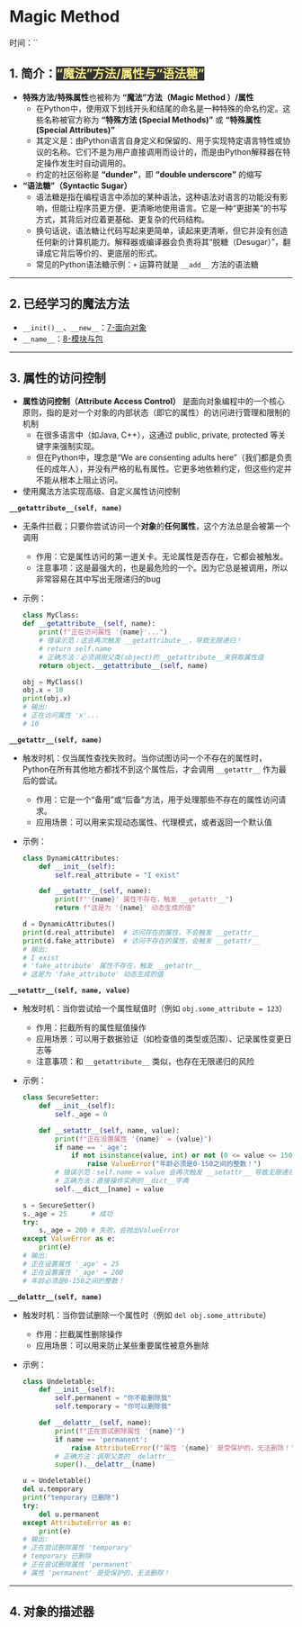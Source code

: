 # Magic Method

时间：``

## 1. 简介：<mark style="background-color: #333; color: #fef08a;">“魔法”方法/属性与“语法糖”</mark>

- **特殊方法/特殊属性**也被称为 **“魔法”方法（Magic Method
）/属性**
  - 在Python中，使用双下划线开头和结尾的命名是一种特殊的命名约定。这些名称被官方称为 **“特殊方法 (Special Methods)”** 或 **“特殊属性 (Special Attributes)”**
  - 其定义是：由Python语言自身定义和保留的、用于实现特定语言特性或协议的名称。它们不是为用户直接调用而设计的，而是由Python解释器在特定操作发生时自动调用的。
  - 约定的社区俗称是 **“dunder”**，即 **“double underscore”** 的缩写
- **“语法糖”（Syntactic Sugar）**
  - 语法糖是指在编程语言中添加的某种语法，这种语法对语言的功能没有影响，但能让程序员更方便、更清晰地使用语言。它是一种“更甜美”的书写方式，其背后对应着更基础、更复杂的代码结构。
  - 换句话说，语法糖让代码写起来更简单，读起来更清晰，但它并没有创造任何新的计算机能力。解释器或编译器会负责将其“脱糖（Desugar）”，翻译成它背后等价的、更底层的形式。
  - 常见的Python语法糖示例：`+` 运算符就是 `__add__` 方法的语法糖

---

## 2. 已经学习的魔法方法

- `__init()__`、`__new__`：[7-面向对象](./7-面向对象.md#5-初始化函数与析构函数)
- `__name__`：[8-模块与包](./8-模块与包.md#name-属性)

---

## 3. 属性的访问控制

- **属性访问控制（Attribute Access Control）** 是面向对象编程中的一个核心原则，指的是对一个对象的内部状态（即它的属性）的访问进行管理和限制的机制
  - 在很多语言中（如Java, C++），这通过 public, private, protected 等关键字来强制实现。
  - 但在Python中，理念是“We are consenting adults here”（我们都是负责任的成年人），并没有严格的私有属性。它更多地依赖约定，但这些约定并不能从根本上阻止访问。
- 使用魔法方法实现高级、自定义属性访问控制

**`__getattribute__(self, name)`**

- 无条件拦截；只要你尝试访问一个**对象**的**任何属性**，这个方法总是会被第一个调用
  - 作用：它是属性访问的第一道关卡。无论属性是否存在，它都会被触发。
  - 注意事项：这是最强大的，也是最危险的一个。因为它总是被调用，所以非常容易在其中写出无限递归的bug
- 示例：

  ```python
  class MyClass:
  def __getattribute__(self, name):
      print(f"正在访问属性 '{name}'...")
      # 错误示范：这会再次触发 __getattribute__，导致无限递归！
      # return self.name 
      # 正确方法：必须调用父类(object)的__getattribute__来获取属性值
      return object.__getattribute__(self, name)

  obj = MyClass()
  obj.x = 10
  print(obj.x)
  # 输出:
  # 正在访问属性 'x'...
  # 10
  ```

**`__getattr__(self, name)`**

- 触发时机：仅当属性查找失败时。当你试图访问一个不存在的属性时，Python在所有其他地方都找不到这个属性后，才会调用 `__getattr__` 作为最后的尝试。
  - 作用：它是一个“备用”或“后备”方法，用于处理那些不存在的属性访问请求。
  - 应用场景：可以用来实现动态属性、代理模式，或者返回一个默认值
- 示例：

  ```python
  class DynamicAttributes:
      def __init__(self):
          self.real_attribute = "I exist"

      def __getattr__(self, name):
          print(f"'{name}' 属性不存在，触发 __getattr__")
          return f"这是为 '{name}' 动态生成的值"

  d = DynamicAttributes()
  print(d.real_attribute)  # 访问存在的属性，不会触发 __getattr__
  print(d.fake_attribute)  # 访问不存在的属性，会触发 __getattr__
  # 输出:
  # I exist
  # 'fake_attribute' 属性不存在，触发 __getattr__
  # 这是为 'fake_attribute' 动态生成的值
  ```

**`__setattr__(self, name, value)`**

- 触发时机：当你尝试给一个属性赋值时（例如 `obj.some_attribute = 123`）
  - 作用：拦截所有的属性赋值操作
  - 应用场景：可以用于数据验证（如检查值的类型或范围）、记录属性变更日志等
  - 注意事项：和 `__getattribute__` 类似，也存在无限递归的风险
- 示例：

  ```python
  class SecureSetter:
      def __init__(self):
          self._age = 0

      def __setattr__(self, name, value):
          print(f"正在设置属性 '{name}' = {value}")
          if name == '_age':
              if not isinstance(value, int) or not (0 <= value <= 150):
                  raise ValueError("年龄必须是0-150之间的整数！")
          # 错误示范：self.name = value 会再次触发 __setattr__ 导致无限递归
          # 正确方法：直接操作实例的__dict__字典
          self.__dict__[name] = value

  s = SecureSetter()
  s._age = 25      # 成功
  try:
      s._age = 200 # 失败，会抛出ValueError
  except ValueError as e:
      print(e)
  # 输出:
  # 正在设置属性 '_age' = 25
  # 正在设置属性 '_age' = 200
  # 年龄必须是0-150之间的整数！
  ```

**`__delattr__(self, name)`**

- 触发时机：当你尝试删除一个属性时（例如 `del obj.some_attribute`）
  - 作用：拦截属性删除操作
  - 应用场景：可以用来防止某些重要属性被意外删除
- 示例：

  ```python
  class Undeletable:
      def __init__(self):
          self.permanent = "你不能删除我"
          self.temporary = "你可以删除我"

      def __delattr__(self, name):
          print(f"正在尝试删除属性 '{name}'")
          if name == 'permanent':
              raise AttributeError(f"属性 '{name}' 是受保护的，无法删除！")
          # 正确方法：调用父类的__delattr__
          super().__delattr__(name)

  u = Undeletable()
  del u.temporary
  print("temporary 已删除")
  try:
      del u.permanent
  except AttributeError as e:
      print(e)
  # 输出:
  # 正在尝试删除属性 'temporary'
  # temporary 已删除
  # 正在尝试删除属性 'permanent'
  # 属性 'permanent' 是受保护的，无法删除！
  ```

---

## 4. 对象的描述器



```python

```

```python

```

```python

```

```python

```

```python

```

```python

```